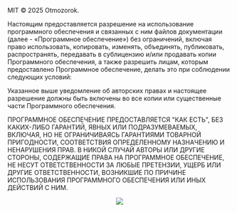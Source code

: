 MIT © 2025 Otmozorok.

Настоящим предоставляется разрешение на использование программного обеспечения и связанных с ним файлов документации (далее - «Программное обеспечение») без ограничений, включая право использовать, копировать, изменять, объединять, публиковать, распространять, передавать в сублицензию и/или продавать копии Программного обеспечения, а также разрешить лицам, которым предоставлено Программное обеспечение, делать это при соблюдении следующих условий:

Указанное выше уведомление об авторских правах и настоящее разрешение должны быть включены во все копии или существенные части Программного обеспечения.

ПРОГРАММНОЕ ОБЕСПЕЧЕНИЕ ПРЕДОСТАВЛЯЕТСЯ "КАК ЕСТЬ", БЕЗ КАКИХ-ЛИБО ГАРАНТИЙ, ЯВНЫХ ИЛИ ПОДРАЗУМЕВАЕМЫХ, ВКЛЮЧАЯ, НО НЕ ОГРАНИЧИВАЯСЬ ГАРАНТИЯМИ ТОВАРНОЙ ПРИГОДНОСТИ, СООТВЕТСТВИЯ ОПРЕДЕЛЕННОМУ НАЗНАЧЕНИЮ И НЕНАРУШЕНИЯ ПРАВ. В НИКОЙ СЛУЧАЙ АВТОРЫ ИЛИ ДРУГИЕ СТОРОНЫ, СОДЕРЖАЩИЕ ПРАВА НА ПРОГРАММНОЕ ОБЕСПЕЧЕНИЕ, НЕ НЕСУТ ОТВЕТСТВЕННОСТИ ЗА ЛЮБЫЕ ПРЕТЕНЗИИ, УЩЕРБ ИЛИ ДРУГИЕ ОТВЕТСТВЕННОСТИ, ВОЗНИКШИЕ ПО ПРИЧИНЕ ИСПОЛЬЗОВАНИЯ ПРОГРАММНОГО ОБЕСПЕЧЕНИЯ ИЛИ ИНЫХ ДЕЙСТВИЙ С НИМ.


<p align="center">
<img src="https://media3.giphy.com/media/v1.Y2lkPTc5MGI3NjExd2U1N3llYnh5dzN5NmFnZ3B3dnFjOWxlNjBuYWpmeWZvcjdnajAzcyZlcD12MV9pbnRlcm5hbF9naWZfYnlfaWQmY3Q9cw/mfuyysvZnY25bCPB2A/giphy.gif" />
</p>